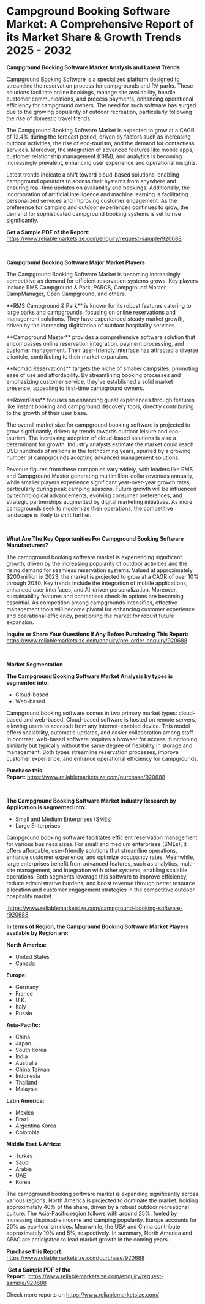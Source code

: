 <p><h1>Campground Booking Software Market: A Comprehensive Report of its Market Share & Growth Trends 2025 - 2032</h1></p><p><strong>Campground Booking Software Market Analysis and Latest Trends</strong></p>
<p><p>Campground Booking Software is a specialized platform designed to streamline the reservation process for campgrounds and RV parks. These solutions facilitate online bookings, manage site availability, handle customer communications, and process payments, enhancing operational efficiency for campground owners. The need for such software has surged due to the growing popularity of outdoor recreation, particularly following the rise of domestic travel trends.</p><p>The Campground Booking Software Market is expected to grow at a CAGR of 12.4% during the forecast period, driven by factors such as increasing outdoor activities, the rise of eco-tourism, and the demand for contactless services. Moreover, the integration of advanced features like mobile apps, customer relationship management (CRM), and analytics is becoming increasingly prevalent, enhancing user experience and operational insights.</p><p>Latest trends indicate a shift toward cloud-based solutions, enabling campground operators to access their systems from anywhere and ensuring real-time updates on availability and bookings. Additionally, the incorporation of artificial intelligence and machine learning is facilitating personalized services and improving customer engagement. As the preference for camping and outdoor experiences continues to grow, the demand for sophisticated campground booking systems is set to rise significantly.</p></p>
<p><strong>Get a Sample PDF of the Report:&nbsp;</strong> <a href="https://www.reliablemarketsize.com/enquiry/request-sample/920688?utm_campaign=2804&utm_medium=2&utm_source=Github&utm_content=ia&utm_term=06032025&utm_id=campground-booking-software">https://www.reliablemarketsize.com/enquiry/request-sample/920688</a></p>
<p>&nbsp;</p>
<p><strong>Campground Booking Software Major Market Players</strong></p>
<p><p>The Campground Booking Software Market is becoming increasingly competitive as demand for efficient reservation systems grows. Key players include RMS Campground & Park, PARCS, Campground Master, CampManager, Open Campground, and others.</p><p>**RMS Campground & Park** is known for its robust features catering to large parks and campgrounds, focusing on online reservations and management solutions. They have experienced steady market growth, driven by the increasing digitization of outdoor hospitality services.</p><p>**Campground Master** provides a comprehensive software solution that encompasses online reservation integration, payment processing, and customer management. Their user-friendly interface has attracted a diverse clientele, contributing to their market expansion.</p><p>**Nomad Reservations** targets the niche of smaller campsites, promoting ease of use and affordability. By streamlining booking processes and emphasizing customer service, they've established a solid market presence, appealing to first-time campground owners.</p><p>**RoverPass** focuses on enhancing guest experiences through features like instant booking and campground discovery tools, directly contributing to the growth of their user base.</p><p>The overall market size for campground booking software is projected to grow significantly, driven by trends towards outdoor leisure and eco-tourism. The increasing adoption of cloud-based solutions is also a determinant for growth. Industry analysts estimate the market could reach USD hundreds of millions in the forthcoming years, spurred by a growing number of campgrounds adopting advanced management solutions.</p><p>Revenue figures from these companies vary widely, with leaders like RMS and Campground Master generating multimillion-dollar revenues annually, while smaller players experience significant year-over-year growth rates, particularly during peak camping seasons. Future growth will be influenced by technological advancements, evolving consumer preferences, and strategic partnerships augmented by digital marketing initiatives. As more campgrounds seek to modernize their operations, the competitive landscape is likely to shift further.</p></p>
<p>&nbsp;</p>
<p><strong>What Are The Key Opportunities For Campground Booking Software Manufacturers?</strong></p>
<p><p>The campground booking software market is experiencing significant growth, driven by the increasing popularity of outdoor activities and the rising demand for seamless reservation systems. Valued at approximately $200 million in 2023, the market is projected to grow at a CAGR of over 10% through 2030. Key trends include the integration of mobile applications, enhanced user interfaces, and AI-driven personalization. Moreover, sustainability features and contactless check-in options are becoming essential. As competition among campgrounds intensifies, effective management tools will become pivotal for enhancing customer experience and operational efficiency, positioning the market for robust future expansion.</p></p>
<p><strong>Inquire or Share Your Questions If Any Before Purchasing This Report:</strong> <a href="https://www.reliablemarketsize.com/enquiry/pre-order-enquiry/920688?utm_campaign=2804&utm_medium=2&utm_source=Github&utm_content=ia&utm_term=06032025&utm_id=campground-booking-software">https://www.reliablemarketsize.com/enquiry/pre-order-enquiry/920688</a></p>
<p>&nbsp;</p>
<p><strong>Market Segmentation</strong></p>
<p><strong>The Campground Booking Software Market Analysis by types is segmented into:</strong></p>
<p><ul><li>Cloud-based</li><li>Web-based</li></ul></p>
<p><p>Campground booking software comes in two primary market types: cloud-based and web-based. Cloud-based software is hosted on remote servers, allowing users to access it from any internet-enabled device. This model offers scalability, automatic updates, and easier collaboration among staff. In contrast, web-based software requires a browser for access, functioning similarly but typically without the same degree of flexibility in storage and management. Both types streamline reservation processes, improve customer experience, and enhance operational efficiency for campgrounds.</p></p>
<p><strong>Purchase this Report:&nbsp;</strong><a href="https://www.reliablemarketsize.com/purchase/920688?utm_campaign=2804&utm_medium=2&utm_source=Github&utm_content=ia&utm_term=06032025&utm_id=campground-booking-software">https://www.reliablemarketsize.com/purchase/920688</a></p>
<p>&nbsp;</p>
<p><strong>The Campground Booking Software Market Industry Research by Application is segmented into:</strong></p>
<p><ul><li>Small and Medium Enterprises (SMEs)</li><li>Large Enterprises</li></ul></p>
<p><p>Campground booking software facilitates efficient reservation management for various business sizes. For small and medium enterprises (SMEs), it offers affordable, user-friendly solutions that streamline operations, enhance customer experience, and optimize occupancy rates. Meanwhile, large enterprises benefit from advanced features, such as analytics, multi-site management, and integration with other systems, enabling scalable operations. Both segments leverage this software to improve efficiency, reduce administrative burdens, and boost revenue through better resource allocation and customer engagement strategies in the competitive outdoor hospitality market.</p></p>
<p><a href="https://www.reliablemarketsize.com/campground-booking-software-r920688?utm_campaign=2804&utm_medium=2&utm_source=Github&utm_content=ia&utm_term=06032025&utm_id=campground-booking-software">&nbsp;https://www.reliablemarketsize.com/campground-booking-software-r920688</a></p>
<p><strong>In terms of Region, the Campground Booking Software Market Players available by Region are:</strong></p>
<p>
    <p> <strong> North America: </strong>
        <ul>
            <li>United States</li>
            <li>Canada</li>
        </ul>
        </p> 
    <p> <strong> Europe: </strong>
        <ul>
            <li>Germany</li>
            <li>France</li>
            <li>U.K.</li>
            <li>Italy</li>
            <li>Russia</li>
        </ul>
        </p> 
    <p> <strong> Asia-Pacific: </strong>
        <ul>
            <li>China</li>
            <li>Japan</li>
            <li>South Korea</li>
            <li>India</li>
            <li>Australia</li>
            <li>China Taiwan</li>
            <li>Indonesia</li>
            <li>Thailand</li>
            <li>Malaysia</li>
        </ul>
        </p> 
    <p> <strong> Latin America: </strong>
        <ul>
            <li>Mexico</li>
            <li>Brazil</li>
            <li>Argentina Korea</li>
            <li>Colombia</li>
        </ul>
        </p> 
    <p> <strong> Middle East & Africa: </strong>
        <ul>
            <li>Turkey</li>
            <li>Saudi</li>
            <li>Arabia</li>
            <li>UAE</li>
            <li>Korea</li>
        </ul>
    </p>
    </p>
<p><p>The campground booking software market is expanding significantly across various regions. North America is projected to dominate the market, holding approximately 40% of the share, driven by a robust outdoor recreational culture. The Asia-Pacific region follows with around 25%, fueled by increasing disposable income and camping popularity. Europe accounts for 20% as eco-tourism rises. Meanwhile, the USA and China contribute approximately 10% and 5%, respectively. In summary, North America and APAC are anticipated to lead market growth in the coming years.</p></p>
<p><strong>Purchase this Report: </strong><a href="https://www.reliablemarketsize.com/purchase/920688?utm_campaign=2804&utm_medium=2&utm_source=Github&utm_content=ia&utm_term=06032025&utm_id=campground-booking-software">https://www.reliablemarketsize.com/purchase/920688</a></p>
<p>&nbsp;<strong>Get a Sample PDF of the Report:&nbsp;&nbsp;</strong><a href="https://www.reliablemarketsize.com/enquiry/request-sample/920688?utm_campaign=2804&utm_medium=2&utm_source=Github&utm_content=ia&utm_term=06032025&utm_id=campground-booking-software">https://www.reliablemarketsize.com/enquiry/request-sample/920688</a></p>
<p><strong></strong></p>
<p>Check more reports on <a href="https://www.reliablemarketsize.com/?utm_campaign=2804&utm_medium=2&utm_source=Github&utm_content=ia&utm_term=06032025&utm_id=campground-booking-software">https://www.reliablemarketsize.com/</a></p>